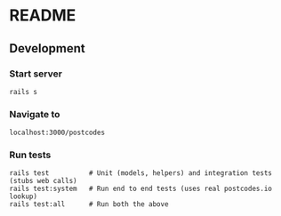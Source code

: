 # README

## Development

### Start server

    rails s

### Navigate to

    localhost:3000/postcodes


### Run tests

    rails test          # Unit (models, helpers) and integration tests (stubs web calls)
    rails test:system   # Run end to end tests (uses real postcodes.io lookup)
    rails test:all      # Run both the above
